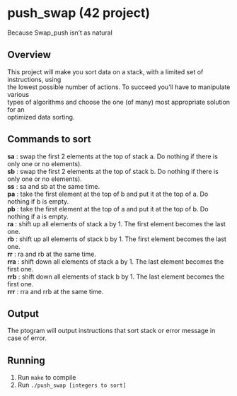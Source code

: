 # push_swap (42 project)
Because Swap_push isn’t as natural
## Overview
This project will make you sort data on a stack, with a limited set of instructions, using \
the lowest possible number of actions. To succeed you’ll have to manipulate various \
types of algorithms and choose the one (of many) most appropriate solution for an \
optimized data sorting.
## Commands to sort
**sa** : swap the first 2 elements at the top of stack a. Do nothing if there is only one or no elements). \
**sb** : swap the first 2 elements at the top of stack b. Do nothing if there is only one or no elements). \
**ss** : sa and sb at the same time. \
**pa** : take the first element at the top of b and put it at the top of a. Do nothing if b is empty. \
**pb** : take the first element at the top of a and put it at the top of b. Do nothing if a is empty. \
**ra** : shift up all elements of stack a by 1. The first element becomes the last one. \
**rb** : shift up all elements of stack b by 1. The first element becomes the last one. \
**rr** : ra and rb at the same time. \
**rra** : shift down all elements of stack a by 1. The last element becomes the first one. \
**rrb** : shift down all elements of stack b by 1. The last element becomes the first one. \
**rrr** : rra and rrb at the same time.
## Output
The ptogram will output instructions that sort stack or error message in case of error.
## Running
1. Run `make` to compile
2. Run `./push_swap [integers to sort]`
